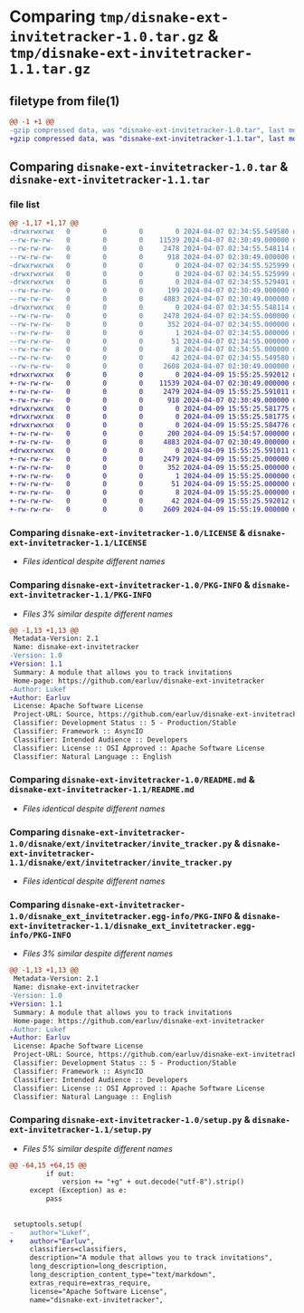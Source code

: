 # Comparing `tmp/disnake-ext-invitetracker-1.0.tar.gz` & `tmp/disnake-ext-invitetracker-1.1.tar.gz`

## filetype from file(1)

```diff
@@ -1 +1 @@
-gzip compressed data, was "disnake-ext-invitetracker-1.0.tar", last modified: Sun Apr  7 02:34:55 2024, max compression
+gzip compressed data, was "disnake-ext-invitetracker-1.1.tar", last modified: Tue Apr  9 15:55:25 2024, max compression
```

## Comparing `disnake-ext-invitetracker-1.0.tar` & `disnake-ext-invitetracker-1.1.tar`

### file list

```diff
@@ -1,17 +1,17 @@
-drwxrwxrwx   0        0        0        0 2024-04-07 02:34:55.549580 disnake-ext-invitetracker-1.0/
--rw-rw-rw-   0        0        0    11539 2024-04-07 02:30:49.000000 disnake-ext-invitetracker-1.0/LICENSE
--rw-rw-rw-   0        0        0     2478 2024-04-07 02:34:55.548114 disnake-ext-invitetracker-1.0/PKG-INFO
--rw-rw-rw-   0        0        0      918 2024-04-07 02:30:49.000000 disnake-ext-invitetracker-1.0/README.md
-drwxrwxrwx   0        0        0        0 2024-04-07 02:34:55.525999 disnake-ext-invitetracker-1.0/disnake/
-drwxrwxrwx   0        0        0        0 2024-04-07 02:34:55.525999 disnake-ext-invitetracker-1.0/disnake/ext/
-drwxrwxrwx   0        0        0        0 2024-04-07 02:34:55.529401 disnake-ext-invitetracker-1.0/disnake/ext/invitetracker/
--rw-rw-rw-   0        0        0      199 2024-04-07 02:30:49.000000 disnake-ext-invitetracker-1.0/disnake/ext/invitetracker/__init__.py
--rw-rw-rw-   0        0        0     4883 2024-04-07 02:30:49.000000 disnake-ext-invitetracker-1.0/disnake/ext/invitetracker/invite_tracker.py
-drwxrwxrwx   0        0        0        0 2024-04-07 02:34:55.548114 disnake-ext-invitetracker-1.0/disnake_ext_invitetracker.egg-info/
--rw-rw-rw-   0        0        0     2478 2024-04-07 02:34:55.000000 disnake-ext-invitetracker-1.0/disnake_ext_invitetracker.egg-info/PKG-INFO
--rw-rw-rw-   0        0        0      352 2024-04-07 02:34:55.000000 disnake-ext-invitetracker-1.0/disnake_ext_invitetracker.egg-info/SOURCES.txt
--rw-rw-rw-   0        0        0        1 2024-04-07 02:34:55.000000 disnake-ext-invitetracker-1.0/disnake_ext_invitetracker.egg-info/dependency_links.txt
--rw-rw-rw-   0        0        0       51 2024-04-07 02:34:55.000000 disnake-ext-invitetracker-1.0/disnake_ext_invitetracker.egg-info/requires.txt
--rw-rw-rw-   0        0        0        8 2024-04-07 02:34:55.000000 disnake-ext-invitetracker-1.0/disnake_ext_invitetracker.egg-info/top_level.txt
--rw-rw-rw-   0        0        0       42 2024-04-07 02:34:55.549580 disnake-ext-invitetracker-1.0/setup.cfg
--rw-rw-rw-   0        0        0     2608 2024-04-07 02:30:49.000000 disnake-ext-invitetracker-1.0/setup.py
+drwxrwxrwx   0        0        0        0 2024-04-09 15:55:25.592012 disnake-ext-invitetracker-1.1/
+-rw-rw-rw-   0        0        0    11539 2024-04-07 02:30:49.000000 disnake-ext-invitetracker-1.1/LICENSE
+-rw-rw-rw-   0        0        0     2479 2024-04-09 15:55:25.591011 disnake-ext-invitetracker-1.1/PKG-INFO
+-rw-rw-rw-   0        0        0      918 2024-04-07 02:30:49.000000 disnake-ext-invitetracker-1.1/README.md
+drwxrwxrwx   0        0        0        0 2024-04-09 15:55:25.581775 disnake-ext-invitetracker-1.1/disnake/
+drwxrwxrwx   0        0        0        0 2024-04-09 15:55:25.581775 disnake-ext-invitetracker-1.1/disnake/ext/
+drwxrwxrwx   0        0        0        0 2024-04-09 15:55:25.584776 disnake-ext-invitetracker-1.1/disnake/ext/invitetracker/
+-rw-rw-rw-   0        0        0      200 2024-04-09 15:54:57.000000 disnake-ext-invitetracker-1.1/disnake/ext/invitetracker/__init__.py
+-rw-rw-rw-   0        0        0     4883 2024-04-07 02:30:49.000000 disnake-ext-invitetracker-1.1/disnake/ext/invitetracker/invite_tracker.py
+drwxrwxrwx   0        0        0        0 2024-04-09 15:55:25.591011 disnake-ext-invitetracker-1.1/disnake_ext_invitetracker.egg-info/
+-rw-rw-rw-   0        0        0     2479 2024-04-09 15:55:25.000000 disnake-ext-invitetracker-1.1/disnake_ext_invitetracker.egg-info/PKG-INFO
+-rw-rw-rw-   0        0        0      352 2024-04-09 15:55:25.000000 disnake-ext-invitetracker-1.1/disnake_ext_invitetracker.egg-info/SOURCES.txt
+-rw-rw-rw-   0        0        0        1 2024-04-09 15:55:25.000000 disnake-ext-invitetracker-1.1/disnake_ext_invitetracker.egg-info/dependency_links.txt
+-rw-rw-rw-   0        0        0       51 2024-04-09 15:55:25.000000 disnake-ext-invitetracker-1.1/disnake_ext_invitetracker.egg-info/requires.txt
+-rw-rw-rw-   0        0        0        8 2024-04-09 15:55:25.000000 disnake-ext-invitetracker-1.1/disnake_ext_invitetracker.egg-info/top_level.txt
+-rw-rw-rw-   0        0        0       42 2024-04-09 15:55:25.592012 disnake-ext-invitetracker-1.1/setup.cfg
+-rw-rw-rw-   0        0        0     2609 2024-04-09 15:55:19.000000 disnake-ext-invitetracker-1.1/setup.py
```

### Comparing `disnake-ext-invitetracker-1.0/LICENSE` & `disnake-ext-invitetracker-1.1/LICENSE`

 * *Files identical despite different names*

### Comparing `disnake-ext-invitetracker-1.0/PKG-INFO` & `disnake-ext-invitetracker-1.1/PKG-INFO`

 * *Files 3% similar despite different names*

```diff
@@ -1,13 +1,13 @@
 Metadata-Version: 2.1
 Name: disnake-ext-invitetracker
-Version: 1.0
+Version: 1.1
 Summary: A module that allows you to track invitations
 Home-page: https://github.com/earluv/disnake-ext-invitetracker
-Author: Lukef
+Author: Earluv
 License: Apache Software License
 Project-URL: Source, https://github.com/earluv/disnake-ext-invitetracker
 Classifier: Development Status :: 5 - Production/Stable
 Classifier: Framework :: AsyncIO
 Classifier: Intended Audience :: Developers
 Classifier: License :: OSI Approved :: Apache Software License
 Classifier: Natural Language :: English
```

### Comparing `disnake-ext-invitetracker-1.0/README.md` & `disnake-ext-invitetracker-1.1/README.md`

 * *Files identical despite different names*

### Comparing `disnake-ext-invitetracker-1.0/disnake/ext/invitetracker/invite_tracker.py` & `disnake-ext-invitetracker-1.1/disnake/ext/invitetracker/invite_tracker.py`

 * *Files identical despite different names*

### Comparing `disnake-ext-invitetracker-1.0/disnake_ext_invitetracker.egg-info/PKG-INFO` & `disnake-ext-invitetracker-1.1/disnake_ext_invitetracker.egg-info/PKG-INFO`

 * *Files 3% similar despite different names*

```diff
@@ -1,13 +1,13 @@
 Metadata-Version: 2.1
 Name: disnake-ext-invitetracker
-Version: 1.0
+Version: 1.1
 Summary: A module that allows you to track invitations
 Home-page: https://github.com/earluv/disnake-ext-invitetracker
-Author: Lukef
+Author: Earluv
 License: Apache Software License
 Project-URL: Source, https://github.com/earluv/disnake-ext-invitetracker
 Classifier: Development Status :: 5 - Production/Stable
 Classifier: Framework :: AsyncIO
 Classifier: Intended Audience :: Developers
 Classifier: License :: OSI Approved :: Apache Software License
 Classifier: Natural Language :: English
```

### Comparing `disnake-ext-invitetracker-1.0/setup.py` & `disnake-ext-invitetracker-1.1/setup.py`

 * *Files 5% similar despite different names*

```diff
@@ -64,15 +64,15 @@
         if out:
             version += "+g" + out.decode("utf-8").strip()
     except (Exception) as e:
         pass
 
 
 setuptools.setup(
-    author="Lukef",
+    author="Earluv",
     classifiers=classifiers,
     description="A module that allows you to track invitations",
     long_description=long_description,
     long_description_content_type="text/markdown",
     extras_require=extras_require,
     license="Apache Software License",
     name="disnake-ext-invitetracker",
```


